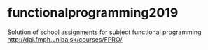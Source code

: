 # functionalprogramming2019
Solution of school assignments for subject functional programming
http://dai.fmph.uniba.sk/courses/FPRO/

